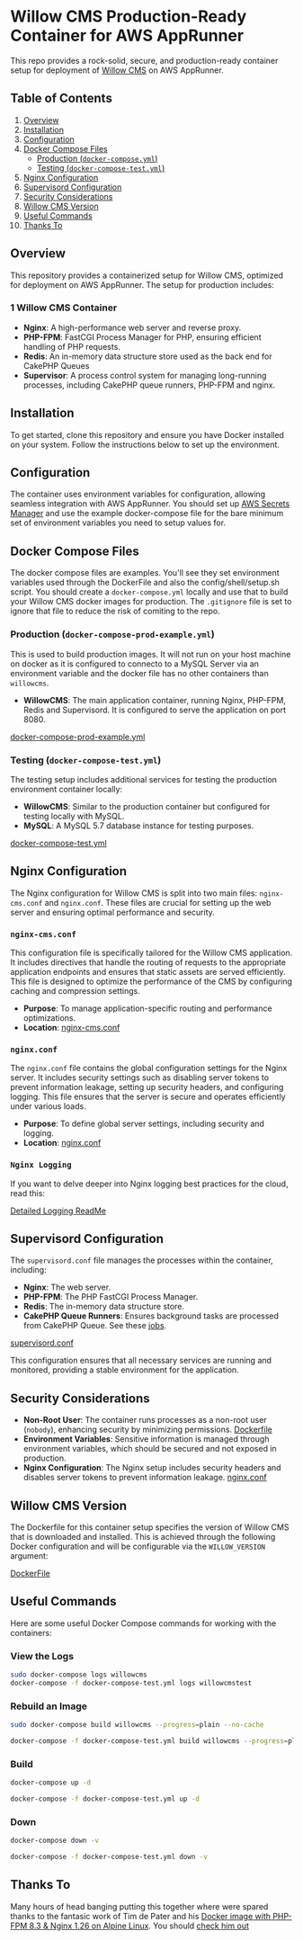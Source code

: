# Willow CMS Production-Ready Container for AWS AppRunner

This repo provides a rock-solid, secure, and production-ready container setup for deployment of [Willow CMS](https://github.com/matthewdeaves/willow) on AWS AppRunner.

## Table of Contents

1. [Overview](#overview)
2. [Installation](#installation)
3. [Configuration](#configuration)
4. [Docker Compose Files](#docker-compose-files)
   - [Production (`docker-compose.yml`)](#production-docker-composeyml)
   - [Testing (`docker-compose-test.yml`)](#testing-docker-compose-testyml)
5. [Nginx Configuration](#nginx-configuration)
6. [Supervisord Configuration](#supervisord-configuration)
7. [Security Considerations](#security-considerations)
8. [Willow CMS Version](#willow-cms-version)
9. [Useful Commands](#useful-commands)
10. [Thanks To](#thanks-to)

## Overview

This repository provides a containerized setup for Willow CMS, optimized for deployment on AWS AppRunner. The setup for production includes:

### 1 Willow CMS Container
- **Nginx**: A high-performance web server and reverse proxy.
- **PHP-FPM**: FastCGI Process Manager for PHP, ensuring efficient handling of PHP requests.
- **Redis**: An in-memory data structure store used as the back end for CakePHP Queues
- **Supervisor**: A process control system for managing long-running processes, including CakePHP queue runners, PHP-FPM and nginx.

## Installation

To get started, clone this repository and ensure you have Docker installed on your system. Follow the instructions below to set up the environment.

## Configuration

The container uses environment variables for configuration, allowing seamless integration with AWS AppRunner. You should set up [AWS Secrets Manager](https://docs.aws.amazon.com/secretsmanager/latest/userguide/intro.html) and use the example docker-compose file for the bare minimum set of environment variables you need to setup values for.

## Docker Compose Files

The docker compose files are examples. You'll see they set environment variables used through the DockerFile and also the config/shell/setup.sh script. You should create a `docker-compose.yml` locally and use that to build your Willow CMS docker images for production. The `.gitignore` file is set to ignore that file to reduce the risk of comiting to the repo.

### Production (`docker-compose-prod-example.yml`)

This is used to build production images. It will not run on your host machine on docker as it is configured to connecto to a MySQL Server via an environment variable and the docker file has no other containers than `willowcms`.

- **WillowCMS**: The main application container, running Nginx, PHP-FPM, Redis and Supervisord. It is configured to serve the application on port 8080.

[docker-compose-prod-example.yml](https://github.com/matthewdeaves/willow_cms_production_deployment/blob/main/docker-compose-prod-example.yml)

### Testing (`docker-compose-test.yml`)

The testing setup includes additional services for testing the production environment container locally:

- **WillowCMS**: Similar to the production container but configured for testing locally with MySQL.
- **MySQL**: A MySQL 5.7 database instance for testing purposes.

[docker-compose-test.yml](https://github.com/matthewdeaves/willow_cms_production_deployment/blob/main/docker-compose-test.yml)

## Nginx Configuration

The Nginx configuration for Willow CMS is split into two main files: `nginx-cms.conf` and `nginx.conf`. These files are crucial for setting up the web server and ensuring optimal performance and security.

### `nginx-cms.conf`

This configuration file is specifically tailored for the Willow CMS application. It includes directives that handle the routing of requests to the appropriate application endpoints and ensures that static assets are served efficiently. This file is designed to optimize the performance of the CMS by configuring caching and compression settings.

- **Purpose**: To manage application-specific routing and performance optimizations.
- **Location**: [nginx-cms.conf](https://github.com/matthewdeaves/willow_cms_production_deployment/blob/main/config/nginx/nginx-cms.conf)

### `nginx.conf`

The `nginx.conf` file contains the global configuration settings for the Nginx server. It includes security settings such as disabling server tokens to prevent information leakage, setting up security headers, and configuring logging. This file ensures that the server is secure and operates efficiently under various loads.

- **Purpose**: To define global server settings, including security and logging.
- **Location**: [nginx.conf](https://github.com/matthewdeaves/willow_cms_production_deployment/blob/main/config/nginx/nginx.conf)

### `Nginx Logging`

If you want to delve deeper into Nginx logging best practices for the cloud, read this:

[Detailed Logging ReadMe](https://github.com/matthewdeaves/willow_cms_production_deployment/blob/main/LOGGINGCONFIG.md)

## Supervisord Configuration

The `supervisord.conf` file manages the processes within the container, including:

- **Nginx**: The web server.
- **PHP-FPM**: The PHP FastCGI Process Manager.
- **Redis**: The in-memory data structure store.
- **CakePHP Queue Runners**: Ensures background tasks are processed from CakePHP Queue. See these [jobs](https://github.com/matthewdeaves/willow/tree/main/src/Job).

[supervisord.conf](https://github.com/matthewdeaves/willow_cms_production_deployment/blob/main/config/supervisord/supervisord.conf)

This configuration ensures that all necessary services are running and monitored, providing a stable environment for the application.

## Security Considerations

- **Non-Root User**: The container runs processes as a non-root user (`nobody`), enhancing security by minimizing permissions. [Dockerfile](https://github.com/matthewdeaves/willow_cms_production_deployment/blob/main/Dockerfile)
- **Environment Variables**: Sensitive information is managed through environment variables, which should be secured and not exposed in production.
- **Nginx Configuration**: The Nginx setup includes security headers and disables server tokens to prevent information leakage. [nginx.conf](https://github.com/matthewdeaves/willow_cms_production_deployment/blob/main/config/nginx/nginx.conf)

## Willow CMS Version
The Dockerfile for this container setup specifies the version of Willow CMS that is downloaded and installed. This is achieved through the following Docker configuration and will be configurable via the `WILLOW_VERSION` argument:

[DockerFile](https://github.com/matthewdeaves/willow_cms_production_deployment/blob/bcdc433cfda64d9dfac713502d608990ca3a28f5/Dockerfile#L64)

## Useful Commands

Here are some useful Docker Compose commands for working with the containers:

### View the Logs

```bash
sudo docker-compose logs willowcms
docker-compose -f docker-compose-test.yml logs willowcmstest
```

### Rebuild an Image

```bash
sudo docker-compose build willowcms --progress=plain --no-cache

docker-compose -f docker-compose-test.yml build willowcms --progress=plain --no-cache
```

### Build

```bash
docker-compose up -d

docker-compose -f docker-compose-test.yml up -d
```

### Down

```bash
docker-compose down -v

docker-compose -f docker-compose-test.yml down -v
```

## Thanks To

Many hours of head banging putting this together where were spared thanks to the fantasic work of Tim de Pater and his [Docker image with PHP-FPM 8.3 & Nginx 1.26 on Alpine Linux](https://hub.docker.com/r/trafex/php-nginx). You should [check him out](https://timdepater.com)